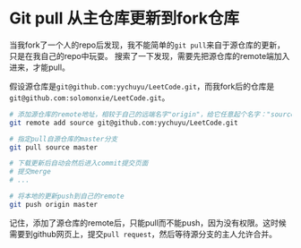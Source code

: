 # Git pull 从主仓库更新到fork仓库

当我fork了一个人的repo后发现，我不能简单的`git pull`来自于源仓库的更新，只是在我自己的repo中玩耍。
搜索了一下发现，需要先把源仓库的remote端加入进来，才能pull。

假设源仓库是`git@github.com:yychuyu/LeetCode.git`，而我fork后的仓库是`git@github.com:solomonxie/LeetCode.git`。

```sh
# 添加源仓库的remote地址，相较于自己的远端名字"origin"，给它任意起个名字："source"
git remote add source git@github.com:yychuyu/LeetCode.git

# 指定pull自源仓库的master分支
git pull source master

# 下载更新后自动会然后进入commit提交页面
# 提交merge
# ...

# 将本地的更新push到自己的remote
git push origin master
```

记住，添加了源仓库的remote后，只能pull而不能push，因为没有权限。这时候需要到github网页上，提交`pull request`，然后等待源分支的主人允许合并。

